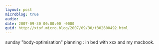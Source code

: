```yaml
---
layout: post
microblog: true
audio: 
date: 2007-09-30 00:00:00 -0000
guid: http://xtof.micro.blog/2007/09/30/t302600492.html
---
```

sunday "body-optimisation" planning : in bed with xxx and my macbook.
